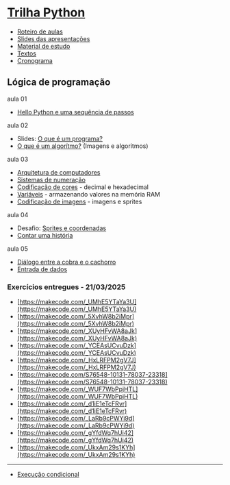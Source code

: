 # [Trilha Python](index.md)

- [Roteiro de aulas](roteiro.md)
- [Slides das apresentações](slides.md)
- [Material de estudo](material.md)
- [Textos](textos.md)
- [Cronograma](cronograma.md)

## Lógica de programação

aula 01
- [Hello Python e uma sequência de passos](helloseq.md)

aula 02

- Slides: [O que é um programa?](oqehumprog.html)
- [O que é um algorítmo?](imgalgo.md) (Imagens e algoritmos)

aula 03

- [Arquitetura de computadores](arquicomp.md)
- [Sistemas de numeração](sistnum.md)
- [Codificação de cores](codcores.md) - decimal e hexadecimal
- [Variáveis](vars.md) - armazenando valores na memória RAM
- [Codificação de imagens](codimg.md) - imagens e sprites

aula 04

- Desafio: [Sprites e coordenadas](spritesc.md)
- [Contar uma história](umahistoria.md)

aula 05
- [Diálogo entre a cobra e o cachorro](diacobraca.md)
- [Entrada de dados](entrada.md)

### Exercícios entregues - 21/03/2025

- [https://makecode.com/_UMhE5YTaYa3U](https://makecode.com/_UMhE5YTaYa3U)
- [https://makecode.com/_5XvhW8b2iMpr](https://makecode.com/_5XvhW8b2iMpr)
- [https://makecode.com/_XUyHFvWA8aJk](https://makecode.com/_XUyHFvWA8aJk)
- [https://makecode.com/_YCEAsUCvuDzk](https://makecode.com/_YCEAsUCvuDzk)
- [https://makecode.com/_HxLRFPM2gV7J](https://makecode.com/_HxLRFPM2gV7J)
- [https://makecode.com/S76548-10131-78037-23318](https://makecode.com/S76548-10131-78037-23318)
- [https://makecode.com/_WUF7WbPpjHTL](https://makecode.com/_WUF7WbPpjHTL)
- [https://makecode.com/_d1iE1eTcFRvr](https://makecode.com/_d1iE1eTcFRvr)
- [https://makecode.com/_LaRb9cPWYi9d](https://makecode.com/_LaRb9cPWYi9d)
- [https://makecode.com/_gYfdWq7hUi42](https://makecode.com/_gYfdWq7hUi42)
- [https://makecode.com/_UkxAm29s1KYh](https://makecode.com/_UkxAm29s1KYh)

---

- [Execução condicional](cifelse.md)
